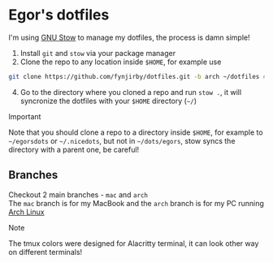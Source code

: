 # Egor's dotfiles

I'm using [GNU Stow](https://www.gnu.org/software/stow/) to manage my dotfiles, the process is damn simple! 
1. Install `git` and `stow` via your package manager 
2. Clone the repo to any location inside `$HOME`, for example use
```bash
git clone https://github.com/fynjirby/dotfiles.git -b arch ~/dotfiles # (or `-b mac` for mac)
```
4. Go to the directory where you cloned a repo and run `stow .`, it will syncronize the dotfiles with your `$HOME` directory (`~/`)

> [!IMPORTANT]  
> Note that you should clone a repo to a directory inside `$HOME`, for example to `~/egorsdots` or `~/.nicedots`, but not in `~/dots/egors`, stow syncs the directory with a parent one, be careful!

## Branches
Checkout 2 main branches - `mac` and `arch`
<br>
The `mac` branch is for my MacBook and the `arch` branch is for my PC running [Arch Linux](https://archlinux.org/)

> [!NOTE]  
> The tmux colors were designed for Alacritty terminal, it can look other way on different terminals!
